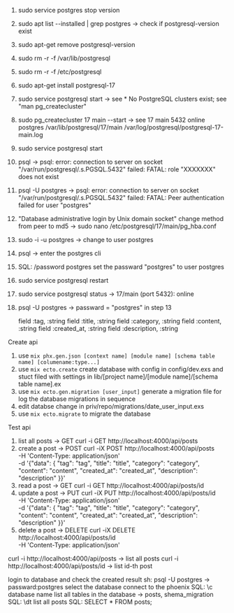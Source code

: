 1. sudo service postgres stop version
1. sudo apt list --installed | grep postgres -> check if postgresql-version exist
2. sudo apt-get remove postgresql-version
3. sudo rm -r -f /var/lib/postgresql
4. sudo rm -r -f /etc/postgresql
5. sudo apt-get install postgresql-17
6. sudo service postgresql start -> see * No PostgreSQL clusters exist; see "man pg_createcluster"
6. sudo pg_createcluster 17 main --start -> see 17  main    5432 online postgres /var/lib/postgresql/17/main /var/log/postgresql/postgresql-17-main.log
7. sudo service postgresql start
8. psql -> psql: error: connection to server on socket "/var/run/postgresql/.s.PGSQL.5432" failed: FATAL:  role "XXXXXXX" does not exist
9. psql -U postgres -> psql: error: connection to server on socket "/var/run/postgresql/.s.PGSQL.5432" failed: FATAL:  Peer authentication failed for user "postgres"
10. "Database administrative login by Unix domain socket" change method from peer to md5 -> sudo nano /etc/postgresql/17/main/pg_hba.conf
11. sudo -i -u postgres -> change to user postgres
12. psql -> enter the postgres cli
13. SQL: /password postgres set the passward "postgres" to user postgres
14. sudo service postgresql restart
15. sudo service postgresql status -> 17/main (port 5432): online
16. psql -U postgres -> passward = "postgres" in step 13


    field :tag, :string
    field :title, :string
    field :category, :string
    field :content, :string
    field :created_at, :string
    field :description, :string

Create api
1. use `mix phx.gen.json [context name] [module name] [schema table name] [columename:type...]`
2. use `mix ecto.create` create database with config in config/dev.exs and stuct filed with settings in lib/[project name]/[module name]/[schema table name].ex
3. use `mix ecto.gen.migration [user_input]` generate a migration file for log the database migrations in sequence
4. edit databse change in priv/repo/migrations/date_user_input.exs
5. use `mix ecto.migrate` to migrate the database

Test api
1. list all posts -> GET
curl -i GET http://localhost:4000/api/posts
2. create a post -> POST
curl -iX POST http://localhost:4000/api/posts \
   -H 'Content-Type: application/json' \
   -d '{"data": {
        "tag": "tag",
        "title": "title",
        "category": "category",
        "content": "content",
        "created_at": "created_at",
        "description": "description"
    }}'
3. read a post -> GET
curl -i GET http://localhost:4000/api/posts/id
4. update a post -> PUT
curl -iX PUT http://localhost:4000/api/posts/id \
   -H 'Content-Type: application/json' \
   -d '{"data": {
        "tag": "tag",
        "title": "title",
        "category": "category",
        "content": "content",
        "created_at": "created_at",
        "description": "description"
    }}'
5. delete a post -> DELETE
curl -iX DELETE http://localhost:4000/api/posts/id \
   -H 'Content-Type: application/json'


curl -i http://localhost:4000/api/posts -> list all posts
curl -i http://localhost:4000/api/posts/id -> list id-th post

login to database and check the created result
sh: psql -U postgres -> passward:postgres
select the database connect to the phoenix
SQL: \c database name
list all tables in the database -> posts, shema_migration
SQL: \dt
list all posts
SQL: SELECT * FROM posts;